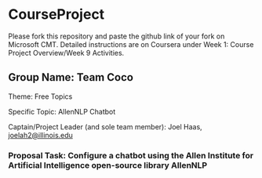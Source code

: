 # CourseProject

Please fork this repository and paste the github link of your fork on Microsoft CMT. Detailed instructions are on Coursera under Week 1: Course Project Overview/Week 9 Activities.

## Group Name: Team Coco

Theme: Free Topics

Specific Topic: AllenNLP Chatbot

Captain/Project Leader (and sole team member): Joel Haas, joelah2@illinois.edu

### Proposal Task: Configure a chatbot using the Allen Institute for Artificial Intelligence open-source library AllenNLP



